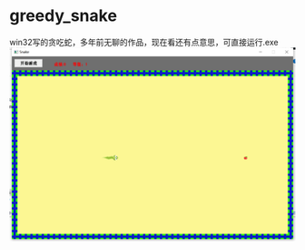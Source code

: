 # greedy_snake
win32写的贪吃蛇，多年前无聊的作品，现在看还有点意思，可直接运行.exe
![demo](https://github.com/blueorwild/greedy_snake/blob/main/Debug/picture/demo.jpg)
